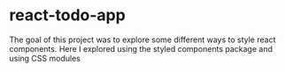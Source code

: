 # react-todo-app

The goal of this project was to explore some different ways to style react components. Here I explored using the styled components package and using CSS modules
